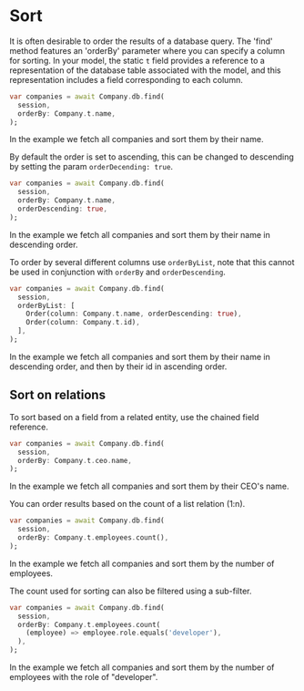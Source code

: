 # Sort

It is often desirable to order the results of a database query. The 'find' method features an 'orderBy' parameter where you can specify a column for sorting. In your model, the static `t` field provides a reference to a representation of the database table associated with the model, and this representation includes a field corresponding to each column.

```dart
var companies = await Company.db.find(
  session,
  orderBy: Company.t.name,
);
```

In the example we fetch all companies and sort them by their name.

By default the order is set to ascending, this can be changed to descending by setting the param `orderDecending: true`.

```dart
var companies = await Company.db.find(
  session,
  orderBy: Company.t.name,
  orderDescending: true,
);
```

In the example we fetch all companies and sort them by their name in descending order.

To order by several different columns use `orderByList`, note that this cannot be used in conjunction with `orderBy` and `orderDescending`.

```dart
var companies = await Company.db.find(
  session,
  orderByList: [
    Order(column: Company.t.name, orderDescending: true), 
    Order(column: Company.t.id),
  ],
);
```

In the example we fetch all companies and sort them by their name in descending order, and then by their id in ascending order.

## Sort on relations

To sort based on a field from a related entity, use the chained field reference.

```dart
var companies = await Company.db.find(
  session,
  orderBy: Company.t.ceo.name,
);
```

In the example we fetch all companies and sort them by their CEO's name.

You can order results based on the count of a list relation (1:n).

```dart
var companies = await Company.db.find(
  session,
  orderBy: Company.t.employees.count(),
);
```

In the example we fetch all companies and sort them by the number of employees.

The count used for sorting can also be filtered using a sub-filter.

```dart
var companies = await Company.db.find(
  session,
  orderBy: Company.t.employees.count(
    (employee) => employee.role.equals('developer'),
  ),
);
```

In the example we fetch all companies and sort them by the number of employees with the role of "developer".
